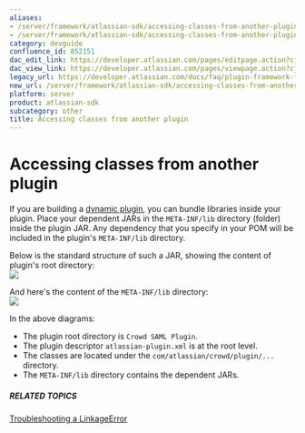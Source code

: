 ```yaml
---
aliases:
- /server/framework/atlassian-sdk/accessing-classes-from-another-plugin-852151.html
- /server/framework/atlassian-sdk/accessing-classes-from-another-plugin-852151.md
category: devguide
confluence_id: 852151
dac_edit_link: https://developer.atlassian.com/pages/editpage.action?cjm=wozere&pageId=852151
dac_view_link: https://developer.atlassian.com/pages/viewpage.action?cjm=wozere&pageId=852151
legacy_url: https://developer.atlassian.com/docs/faq/plugin-framework-faq/accessing-classes-from-another-plugin
new_url: /server/framework/atlassian-sdk/accessing-classes-from-another-plugin
platform: server
product: atlassian-sdk
subcategory: other
title: Accessing classes from another plugin
---
```

# Accessing classes from another plugin

If you are building a [dynamic plugin](/server/framework/atlassian-sdk/dynamic-plugin), you can bundle libraries inside your plugin. Place your dependent JARs in the `META-INF/lib` directory (folder) inside the plugin JAR. Any dependency that you specify in your POM will be included in the plugin's `META-INF/lib` directory.

Below is the standard structure of such a JAR, showing the content of plugin's root directory:  
![](/server/framework/atlassian-sdk/images/pluginjarstructure4.png)  
  
And here's the content of the `META-INF/lib` directory:  
![](/server/framework/atlassian-sdk/images/pluginjarstructure3.png)  
  
In the above diagrams:

-   The plugin root directory is `Crowd SAML Plugin`.
-   The plugin descriptor `atlassian-plugin.xml` is at the root level.
-   The classes are located under the `com/atlassian/crowd/plugin/...` directory.
-   The `META-INF/lib` directory contains the dependent JARs.

##### RELATED TOPICS

<a href="/pages/createpage.action?spaceKey=PLUGINFRAMEWORK&amp;title=Troubleshooting+a+LinkageError" class="createlink">Troubleshooting a LinkageError</a>




















































































